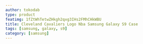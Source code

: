 ```yaml
---
author: tokodab
type: product
featimg: 1fZtWhTetwZHkgh2qxg3IHs2FMhCHkWBU
title: Cleveland Cavaliers Logo Nba Samsung Galaxy S9 Case
tags: [samsung, galaxy, s9]
category: [samsung]
---
```

